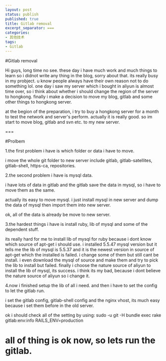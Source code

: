 ```yaml
---
layout: post
status: publish
published: true
title: Gitlab removal
excerpt_separator: ===
categories:
- 其他技术
tags:
- Gitlab
---
```


#Gitlab removal

Hi guys, long time no see. these day i have much work and much things to learn so i didnot write any thing in the blog, sorry about that. its really busy in my probject. u know people always have their own reason not to do something lol. one day i saw my server which i bought in aliyun is almost time over, so i think about whether i should change the region of the server to hongkong. finally i make a decision to move my blog, gitlab and some other things to hongkong server.

at the begion of the preparation, i try to buy a hongkong server for a month to test the network and server's perform. actually it is really good. so im start to move blog, gitlab and svn etc. to my new server.

===

#Prolbem

1.the first problem i have is which folder or data i have to move.

i move the whole git folder to new server include gitlab, gitlab-satellites, gitlab-shell, https-ca, repositories.

2.the second problem i have is mysql data.

i have lots of data in gitlab and the gitlab save the data in mysql, so i have to move them as the same.

actually its easy to move mysql. i just install mysql in new server and dump the data of mysql then import them into new server.

ok, all of the data is already be move to new server.

3.the hardest things i have is install ruby, lib of mysql and some of the dependent stuff.

its really hard for me to install lib of mysql for ruby because i dont know which source of apt-get i should use. i installed
5.5.47 mysql version but it tells me the lib of mysql is 5.5.37 and it is the newest version in source of apt-get which the installed is failed. i change some of them but still cant be install. i even download the mysql of source and make them and try to pick the lib to install but failed. finally i choose the nature source of aliyun to install the lib of mysql, its success. i think its my bad, because i dont believe the nature source of aliyun so i change it.

4.now i finished setup the lib of all i need. and then i have to set the config to let the gitlab run.

i set the gitlab config, gitlab-shell config and the nginx vhost, its much easy because i set them before in the old server.

ok i should check all of the setting by using: sudo -u git -H bundle exec rake gitlab:env:info RAILS_ENV=production

all of thing is ok now, so lets run the gitlab.
===

